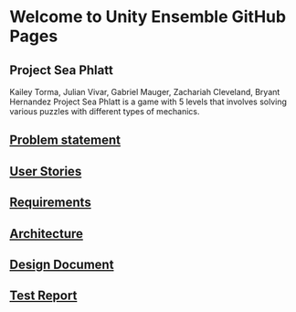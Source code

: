 # Welcome to Unity Ensemble GitHub Pages

## Project Sea Phlatt
Kailey Torma, Julian Vivar, Gabriel Mauger, Zachariah Cleveland, Bryant Hernandez
Project Sea Phlatt is a game with 5 levels that involves solving various puzzles with different types of mechanics.

## [Problem statement](https://zachcleveland.github.io/UnityEnsemble/problem.html)

## [User Stories](https://zachcleveland.github.io/UnityEnsemble/userstories.html)

## [Requirements](https://zachcleveland.github.io/UnityEnsemble/requirements.html)

## [Architecture](https://zachcleveland.github.io/UnityEnsemble/architecture.html)

## [Design Document](https://zachcleveland.github.io/UnityEnsemble/design.html)

## [Test Report](https://zachcleveland.github.io/UnityEnsemble/testreport.html)

